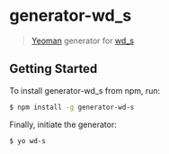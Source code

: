 # generator-wd_s

> [Yeoman](http://yeoman.io) generator for [wd_s](https://github.com/WebDevStudios/wd_s)


## Getting Started

To install generator-wd_s from npm, run:

```bash
$ npm install -g generator-wd-s
```

Finally, initiate the generator:

```bash
$ yo wd-s
```